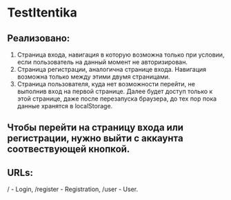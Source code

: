 # TestItentika
## Реализовано:
1) Страница входа, навигация в которую возможна только при условии, если пользователь на данный момент не авторизирован. 
2) Страница регистрации, аналогична странице входа. Навигация возможна только между этими двумя страницами.
3) Страница пользователя, куда нет возможности перейти, не выполнив вход на первой странице. Далее будет доступ только к этой странице, даже после перезапуска браузера, до тех пор пока данные хранятся в localStorage.
## Чтобы перейти на страницу входа или регистрации, нужно выйти с аккаунта соотвествующей кнопкой. 
## URLs:
/ - Login,
/register - Registration,
/user - User.
